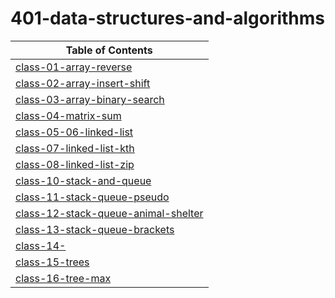 # 401-data-structures-and-algorithms

| Table of Contents |
| - |
| [class-01-array-reverse](https://suhaib-ersan.github.io/401-data-structures-and-algorithms/class-01-array-reverse) |
| [class-02-array-insert-shift](https://suhaib-ersan.github.io/401-data-structures-and-algorithms/class-02-array-insert-shift) |
| [class-03-array-binary-search](https://suhaib-ersan.github.io/401-data-structures-and-algorithms/class-03-array-binary-search) |
| [class-04-matrix-sum](https://suhaib-ersan.github.io/401-data-structures-and-algorithms/class-04-matrix-sum) |
| [class-05-06-linked-list](https://suhaib-ersan.github.io/401-data-structures-and-algorithms/class-05-06-linked-list) |
| [class-07-linked-list-kth](https://suhaib-ersan.github.io/401-data-structures-and-algorithms/class-07-linked-list-kth) |
| [class-08-linked-list-zip](https://suhaib-ersan.github.io/401-data-structures-and-algorithms/class-08-linked-list-zip) |
| [class-10-stack-and-queue](https://suhaib-ersan.github.io/401-data-structures-and-algorithms/class-10-stack-and-queue) |
| [class-11-stack-queue-pseudo](https://suhaib-ersan.github.io/401-data-structures-and-algorithms/class-11-stack-queue-pseudo) |
| [class-12-stack-queue-animal-shelter](https://suhaib-ersan.github.io/401-data-structures-and-algorithms/class-12-stack-queue-animal-shelter) |
| [class-13-stack-queue-brackets](https://suhaib-ersan.github.io/401-data-structures-and-algorithms/class-13-stack-queue-brackets) |
| [class-14-](https://suhaib-ersan.github.io/401-data-structures-and-algorithms/class-14-) |
| [class-15-trees](https://suhaib-ersan.github.io/401-data-structures-and-algorithms/class-15-trees) | 
| [class-16-tree-max](https://suhaib-ersan.github.io/401-data-structures-and-algorithms/class-16-tree-max) |